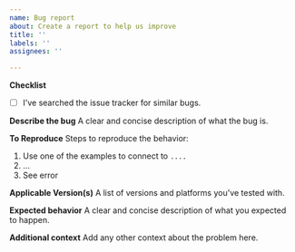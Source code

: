 ```yaml
---
name: Bug report
about: Create a report to help us improve
title: ''
labels: ''
assignees: ''

---
```


**Checklist**
* [ ] I've searched the issue tracker for similar bugs.

**Describe the bug**
A clear and concise description of what the bug is.

**To Reproduce**
Steps to reproduce the behavior:
1. Use one of the examples to connect to `....` 
2. ...
3. See error

**Applicable Version(s)**
A list of versions and platforms you've tested with.

**Expected behavior**
A clear and concise description of what you expected to happen.

**Additional context**
Add any other context about the problem here.
